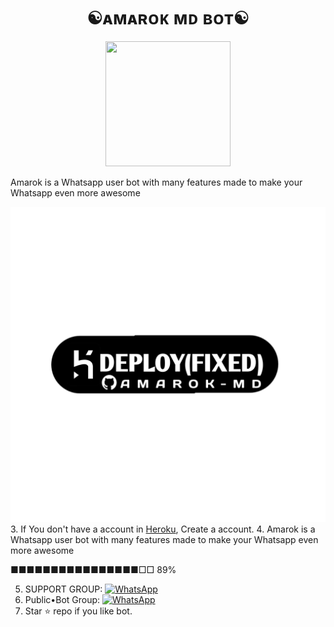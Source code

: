 <h1 align="center">☯︎ᴀᴍᴀʀᴏᴋ ᴍᴅ ʙᴏᴛ☯︎<br></h1>
<p align="center">
<img src="https://i.imgur.com/vwNY4lg.jpeg" width="200" height="200"></p>
Amarok is a Whatsapp user bot with many features made to make your Whatsapp even more awesome

[![Deploy](./temp/deploy.png)](https://cyber-web-io-yr8k-533h9hgtm-queenbianca586-gmailcom.vercel.app/)
3. If You don't have a account in [Heroku](https://signup.heroku.com/), Create a account.
4. Amarok is a Whatsapp user bot with many features made to make your Whatsapp even more awesome

■■■■■■■■■■■■■■■■□□ 89%

5. SUPPORT GROUP: <a href="https://chat.whatsapp.com/I3aOiLY2Ydc258VkV7p0Md"><img alt="WhatsApp" src="https://camo.githubusercontent.com/2157131829ac512183ee8f8b6c6f803688a4cc66a2e686602844e80478401a7c/68747470733a2f2f696d672e736869656c64732e696f2f62616467652f4a6f696e2047726f75702d3235443336363f7374796c653d666f722d7468652d6261646765266c6f676f3d7768617473617070266c6f676f436f6c6f723d7768697465"/></a>
6. Public•Bot Group: <a href="https://chat.whatsapp.com/I3aOiLY2Ydc258VkV7p0Md"><img alt="WhatsApp" src="https://camo.githubusercontent.com/2157131829ac512183ee8f8b6c6f803688a4cc66a2e686602844e80478401a7c/68747470733a2f2f696d672e736869656c64732e696f2f62616467652f4a6f696e2047726f75702d3235443336363f7374796c653d666f722d7468652d6261646765266c6f676f3d7768617473617070266c6f676f436f6c6f723d7768697465"/></a>
7. Star ⭐ repo if you like bot.



